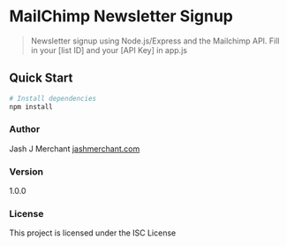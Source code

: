 # MailChimp Newsletter Signup

> Newsletter signup using Node.js/Express and the Mailchimp API. Fill in your [list ID] and your [API Key] in app.js

## Quick Start

```bash
# Install dependencies
npm install
```

### Author

Jash J Merchant
[jashmerchant.com](https://www.jashmerchant.com)

### Version

1.0.0

### License

This project is licensed under the ISC License

